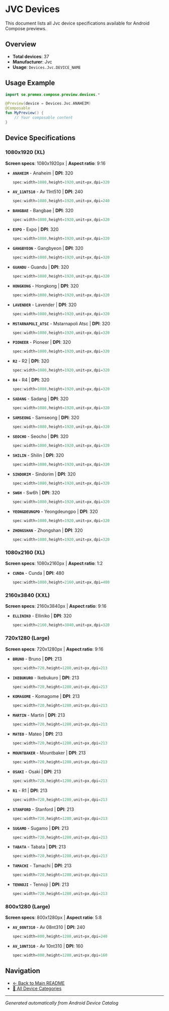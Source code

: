 # JVC Devices

This document lists all Jvc device specifications available for Android Compose previews.

## Overview

- **Total devices**: 37
- **Manufacturer**: Jvc
- **Usage**: `Devices.Jvc.DEVICE_NAME`

## Usage Example

```kotlin
import se.premex.compose.preview.devices.*

@Preview(device = Devices.Jvc.ANAHEIM)
@Composable
fun MyPreview() {
    // Your composable content
}
```

## Device Specifications

### 1080x1920 (XL)

**Screen specs**: 1080x1920px | **Aspect ratio**: 9:16

- **`ANAHEIM`** - Anaheim | **DPI**: 320
  ```kotlin
  spec:width=1080,height=1920,unit=px,dpi=320
  ```

- **`AV_11NT510`** - Av 11nt510 | **DPI**: 240
  ```kotlin
  spec:width=1080,height=1920,unit=px,dpi=240
  ```

- **`BANGBAE`** - Bangbae | **DPI**: 320
  ```kotlin
  spec:width=1080,height=1920,unit=px,dpi=320
  ```

- **`EXPO`** - Expo | **DPI**: 320
  ```kotlin
  spec:width=1080,height=1920,unit=px,dpi=320
  ```

- **`GANGBYEON`** - Gangbyeon | **DPI**: 320
  ```kotlin
  spec:width=1080,height=1920,unit=px,dpi=320
  ```

- **`GUANDU`** - Guandu | **DPI**: 320
  ```kotlin
  spec:width=1080,height=1920,unit=px,dpi=320
  ```

- **`HONGKONG`** - Hongkong | **DPI**: 320
  ```kotlin
  spec:width=1080,height=1920,unit=px,dpi=320
  ```

- **`LAVENDER`** - Lavender | **DPI**: 320
  ```kotlin
  spec:width=1080,height=1920,unit=px,dpi=320
  ```

- **`MSTARNAPOLI_ATSC`** - Mstarnapoli Atsc | **DPI**: 320
  ```kotlin
  spec:width=1080,height=1920,unit=px,dpi=320
  ```

- **`PIONEER`** - Pioneer | **DPI**: 320
  ```kotlin
  spec:width=1080,height=1920,unit=px,dpi=320
  ```

- **`R2`** - R2 | **DPI**: 320
  ```kotlin
  spec:width=1080,height=1920,unit=px,dpi=320
  ```

- **`R4`** - R4 | **DPI**: 320
  ```kotlin
  spec:width=1080,height=1920,unit=px,dpi=320
  ```

- **`SADANG`** - Sadang | **DPI**: 320
  ```kotlin
  spec:width=1080,height=1920,unit=px,dpi=320
  ```

- **`SAMSEONG`** - Samseong | **DPI**: 320
  ```kotlin
  spec:width=1080,height=1920,unit=px,dpi=320
  ```

- **`SEOCHO`** - Seocho | **DPI**: 320
  ```kotlin
  spec:width=1080,height=1920,unit=px,dpi=320
  ```

- **`SHILIN`** - Shilin | **DPI**: 320
  ```kotlin
  spec:width=1080,height=1920,unit=px,dpi=320
  ```

- **`SINDORIM`** - Sindorim | **DPI**: 320
  ```kotlin
  spec:width=1080,height=1920,unit=px,dpi=320
  ```

- **`SW6H`** - Sw6h | **DPI**: 320
  ```kotlin
  spec:width=1080,height=1920,unit=px,dpi=320
  ```

- **`YEONGDEUNGPO`** - Yeongdeungpo | **DPI**: 320
  ```kotlin
  spec:width=1080,height=1920,unit=px,dpi=320
  ```

- **`ZHONGSHAN`** - Zhongshan | **DPI**: 320
  ```kotlin
  spec:width=1080,height=1920,unit=px,dpi=320
  ```

### 1080x2160 (XL)

**Screen specs**: 1080x2160px | **Aspect ratio**: 1:2

- **`CUNDA`** - Cunda | **DPI**: 480
  ```kotlin
  spec:width=1080,height=2160,unit=px,dpi=480
  ```

### 2160x3840 (XXL)

**Screen specs**: 2160x3840px | **Aspect ratio**: 9:16

- **`ELLINIKO`** - Elliniko | **DPI**: 320
  ```kotlin
  spec:width=2160,height=3840,unit=px,dpi=320
  ```

### 720x1280 (Large)

**Screen specs**: 720x1280px | **Aspect ratio**: 9:16

- **`BRUNO`** - Bruno | **DPI**: 213
  ```kotlin
  spec:width=720,height=1280,unit=px,dpi=213
  ```

- **`IKEBUKURO`** - Ikebukuro | **DPI**: 213
  ```kotlin
  spec:width=720,height=1280,unit=px,dpi=213
  ```

- **`KOMAGOME`** - Komagome | **DPI**: 213
  ```kotlin
  spec:width=720,height=1280,unit=px,dpi=213
  ```

- **`MARTIN`** - Martin | **DPI**: 213
  ```kotlin
  spec:width=720,height=1280,unit=px,dpi=213
  ```

- **`MATEO`** - Mateo | **DPI**: 213
  ```kotlin
  spec:width=720,height=1280,unit=px,dpi=213
  ```

- **`MOUNTBAKER`** - Mountbaker | **DPI**: 213
  ```kotlin
  spec:width=720,height=1280,unit=px,dpi=213
  ```

- **`OSAKI`** - Osaki | **DPI**: 213
  ```kotlin
  spec:width=720,height=1280,unit=px,dpi=213
  ```

- **`R1`** - R1 | **DPI**: 213
  ```kotlin
  spec:width=720,height=1280,unit=px,dpi=213
  ```

- **`STANFORD`** - Stanford | **DPI**: 213
  ```kotlin
  spec:width=720,height=1280,unit=px,dpi=213
  ```

- **`SUGAMO`** - Sugamo | **DPI**: 213
  ```kotlin
  spec:width=720,height=1280,unit=px,dpi=213
  ```

- **`TABATA`** - Tabata | **DPI**: 213
  ```kotlin
  spec:width=720,height=1280,unit=px,dpi=213
  ```

- **`TAMACHI`** - Tamachi | **DPI**: 213
  ```kotlin
  spec:width=720,height=1280,unit=px,dpi=213
  ```

- **`TENNOJI`** - Tennoji | **DPI**: 213
  ```kotlin
  spec:width=720,height=1280,unit=px,dpi=213
  ```

### 800x1280 (Large)

**Screen specs**: 800x1280px | **Aspect ratio**: 5:8

- **`AV_08NT310`** - Av 08nt310 | **DPI**: 240
  ```kotlin
  spec:width=800,height=1280,unit=px,dpi=240
  ```

- **`AV_10NT310`** - Av 10nt310 | **DPI**: 160
  ```kotlin
  spec:width=800,height=1280,unit=px,dpi=160
  ```

## Navigation

- [← Back to Main README](../../README.md)
- [📱 All Device Categories](../README.md)

---
*Generated automatically from Android Device Catalog*
